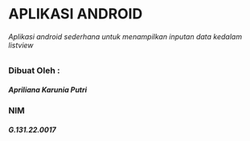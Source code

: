 # APLIKASI ANDROID
###### Aplikasi android sederhana untuk menampilkan inputan data kedalam listview

### Dibuat Oleh :
##### Apriliana Karunia Putri
### NIM
##### G.131.22.0017